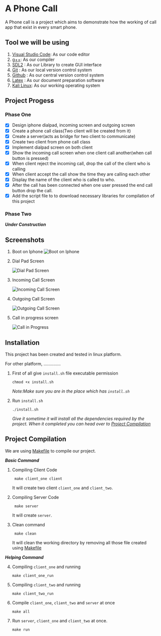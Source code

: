 # A Phone Call

A Phone call is a project which aims to demonstrate how the working of call app that exist in every smart phone.

## Tool we will be using

1. [Visual Studio Code](https://code.visualstudio.com/): As our code editor
2. [g++](https://www.msys2.org/): As our compiler
3. [SDL2](https://www.libsdl.org/download-2.0.php) : As our Library to create GUI interface
4. [Git](https://git-scm.com/) : As our local version control system
5. [Github](https://github.com/) : As our central version control system
6. [Latex](https://www.latex-project.org/) : As our document preparation software
7. [Kali Linux](https://www.kali.org/): As our working operating system

## Project Progess

### Phase One

- [x] Design iphone dialpad, incoming screen and outgoing screen
- [x] Create a phone call class(Two client will be created from it)
- [x] Create a server(acts as bridge for two client to communicate)
- [x] Create two client from phone call class
- [x] Implement dialpad screen on both client
- [x] Show the incoming call screen when one client call another(when call button is pressed)
- [x] When client reject the incoming call, drop the call of the client who is calling
- [x] When client accept the call show the time they are calling each other
- [x] Display the name of the client who is called to who.
- [x] After the call has been connected when one user pressed the end call button drop the call.
- [x] Add the script file to to download necessary libraries for compilation of this project

### Phase Two

**_Under Construction_**

## Screenshots

1. Boot on Iphone
   ![Boot on Iphone](/Screenshots/switch-on.png)

1. Dial Pad Screen

   ![Dial Pad Screen](/Screenshots/dialpad.png)

1. Incoming Call Screen

   ![Incoming Call Screen](/Screenshots/incoming-call.png)

1. Outgoing Call Screen

   ![Outgoing Call Screen](/Screenshots/outgoing-call.png)

1. Call in progress screen

   ![Call in Progress](/Screenshots/call-in-progess.png)

## Installation

This project has been created and tested in linux platform.

For other platform, ..............

1. First of all give `install.sh` file executable permission

   ```terminal
   chmod +x install.sh
   ```

   _Note:Make sure you are in the place which has `install.sh`_

2. Run `install.sh`

   ```terminal
   ./install.sh
   ```

   _Give it sometime it will install all the dependencies required by the project. When it completed you can head over to [Project Compilation](#project-compilation)_

## Project Compilation

We are using [Makefile](Makefile) to compile our project.

**_Basic Command_**

1. Compiling Client Code

   ```make
    make client_one client
   ```

   It will create two client `client_one` and `client_two`.

2. Compiling Server Code

   ```make
    make server
   ```

   It will create `server`.

3. Clean command

   ```make
    make clean
   ```

   It will clean the working directory by removing all those file created using [Makefile](Makefile)

**_Helping Command_**

4. Compiling `client_one` and running

   ```make
   make client_one_run
   ```

5. Compiling `client_two` and running

   ```make
   make client_two_run
   ```

6. Compile `client_one`, `client_two` and `server` at once

   ```make
   make all
   ```

7. Run `server`, `client_one` and `client_two` at once.

   ```make
   make run
   ```
